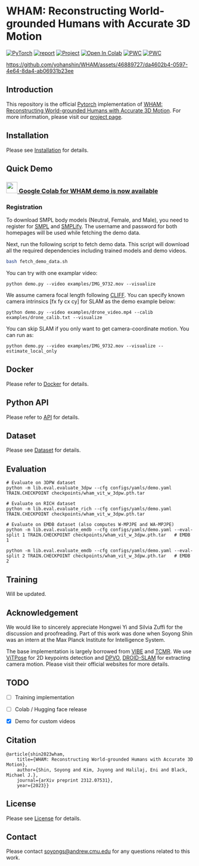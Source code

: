# WHAM: Reconstructing World-grounded Humans with Accurate 3D Motion

<a href="https://pytorch.org/get-started/locally/"><img alt="PyTorch" src="https://img.shields.io/badge/PyTorch-ee4c2c?logo=pytorch&logoColor=white"></a> [![report](https://img.shields.io/badge/arxiv-report-red)](https://arxiv.org/abs/2312.07531) <a href="https://wham.is.tue.mpg.de/"><img alt="Project" src="https://img.shields.io/badge/-Project%20Page-lightgrey?logo=Google%20Chrome&color=informational&logoColor=white"></a> [![Open In Colab](https://colab.research.google.com/assets/colab-badge.svg)](https://colab.research.google.com/drive/1ysUtGSwidTQIdBQRhq0hj63KbseFujkn?usp=sharing)
 [![PWC](https://img.shields.io/endpoint.svg?url=https://paperswithcode.com/badge/wham-reconstructing-world-grounded-humans/3d-human-pose-estimation-on-3dpw)](https://paperswithcode.com/sota/3d-human-pose-estimation-on-3dpw?p=wham-reconstructing-world-grounded-humans) [![PWC](https://img.shields.io/endpoint.svg?url=https://paperswithcode.com/badge/wham-reconstructing-world-grounded-humans/3d-human-pose-estimation-on-emdb)](https://paperswithcode.com/sota/3d-human-pose-estimation-on-emdb?p=wham-reconstructing-world-grounded-humans)


https://github.com/yohanshin/WHAM/assets/46889727/da4602b4-0597-4e64-8da4-ab06931b23ee


## Introduction
This repository is the official [Pytorch](https://pytorch.org/) implementation of [WHAM: Reconstructing World-grounded Humans with Accurate 3D Motion](https://arxiv.org/abs/2312.07531). For more information, please visit our [project page](https://wham.is.tue.mpg.de/).


## Installation
Please see [Installation](docs/INSTALL.md) for details.


## Quick Demo

### [<img src="https://i.imgur.com/QCojoJk.png" width="30"> Google Colab for WHAM demo is now available](https://colab.research.google.com/drive/1ysUtGSwidTQIdBQRhq0hj63KbseFujkn?usp=sharing)

### Registration

To download SMPL body models (Neutral, Female, and Male), you need to register for [SMPL](https://smpl.is.tue.mpg.de/) and [SMPLify](https://smplify.is.tue.mpg.de/). The username and password for both homepages will be used while fetching the demo data.

Next, run the following script to fetch demo data. This script will download all the required dependencies including trained models and demo videos.

```bash
bash fetch_demo_data.sh
```

You can try with one examplar video:
```
python demo.py --video examples/IMG_9732.mov --visualize
```

We assume camera focal length following [CLIFF](https://github.com/haofanwang/CLIFF). You can specify known camera intrinsics [fx fy cx cy] for SLAM as the demo example below:
```
python demo.py --video examples/drone_video.mp4 --calib examples/drone_calib.txt --visualize
```

You can skip SLAM if you only want to get camera-coordinate motion. You can run as:
```
python demo.py --video examples/IMG_9732.mov --visualize --estimate_local_only
```

## Docker

Please refer to [Docker](docs/DOCKER.md) for details.

## Python API

Please refer to [API](docs/API.md) for details.

## Dataset
Please see [Dataset](docs/DATASET.md) for details.

## Evaluation
```
# Evaluate on 3DPW dataset
python -m lib.eval.evaluate_3dpw --cfg configs/yamls/demo.yaml TRAIN.CHECKPOINT checkpoints/wham_vit_w_3dpw.pth.tar

# Evaluate on RICH dataset
python -m lib.eval.evaluate_rich --cfg configs/yamls/demo.yaml TRAIN.CHECKPOINT checkpoints/wham_vit_w_3dpw.pth.tar

# Evaluate on EMDB dataset (also computes W-MPJPE and WA-MPJPE)
python -m lib.eval.evaluate_emdb --cfg configs/yamls/demo.yaml --eval-split 1 TRAIN.CHECKPOINT checkpoints/wham_vit_w_3dpw.pth.tar   # EMDB 1

python -m lib.eval.evaluate_emdb --cfg configs/yamls/demo.yaml --eval-split 2 TRAIN.CHECKPOINT checkpoints/wham_vit_w_3dpw.pth.tar   # EMDB 2
```

## Training
Will be updated.

## Acknowledgement
We would like to sincerely appreciate Hongwei Yi and Silvia Zuffi for the discussion and proofreading. Part of this work was done when Soyong Shin was an intern at the Max Planck Institute for Intelligence System.

The base implementation is largely borrowed from [VIBE](https://github.com/mkocabas/VIBE) and [TCMR](https://github.com/hongsukchoi/TCMR_RELEASE). We use [ViTPose](https://github.com/ViTAE-Transformer/ViTPose) for 2D keypoints detection and [DPVO](https://github.com/princeton-vl/DPVO), [DROID-SLAM](https://github.com/princeton-vl/DROID-SLAM) for extracting camera motion. Please visit their official websites for more details.

## TODO

- [ ] Training implementation

- [ ] Colab / Hugging face release

- [x] Demo for custom videos

## Citation
```
@article{shin2023wham,
    title={WHAM: Reconstructing World-grounded Humans with Accurate 3D Motion},
    author={Shin, Soyong and Kim, Juyong and Halilaj, Eni and Black, Michael J.},
    journal={arXiv preprint 2312.07531},
    year={2023}}
```

## License
Please see [License](./LICENSE) for details.

## Contact
Please contact soyongs@andrew.cmu.edu for any questions related to this work.
